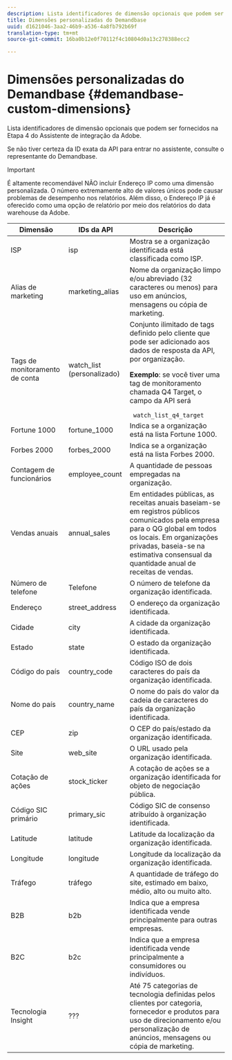 ```yaml
---
description: Lista identificadores de dimensão opcionais que podem ser fornecidos na Etapa 4 do Assistente de integração da Adobe.
title: Dimensões personalizadas do Demandbase
uuid: d1621046-3aa2-46b9-a536-4a8fb792b69f
translation-type: tm+mt
source-git-commit: 16ba0b12e0f70112f4c10804d0a13c278388ecc2

---
```



# Dimensões personalizadas do Demandbase {#demandbase-custom-dimensions}

Lista identificadores de dimensão opcionais que podem ser fornecidos na Etapa 4 do Assistente de integração da Adobe.

Se não tiver certeza da ID exata da API para entrar no assistente, consulte o representante do Demandbase.

>[!IMPORTANT]
>
>É altamente recomendável NÃO incluir Endereço IP como uma dimensão personalizada. O número extremamente alto de valores únicos pode causar problemas de desempenho nos relatórios. Além disso, o Endereço IP já é oferecido como uma opção de relatório por meio dos relatórios do data warehouse da Adobe.

<table id="table_3B44A18BE5FE45BC83389F89B48D9B97"> 
 <thead> 
  <tr> 
   <th colname="col1" class="entry"> Dimensão </th> 
   <th colname="col2" class="entry"> IDs da API </th> 
   <th colname="col3" class="entry"> Descrição </th> 
  </tr>
 </thead>
 <tbody> 
  <tr> 
   <td colname="col1"> ISP </td> 
   <td colname="col2"> isp </td> 
   <td colname="col3"> Mostra se a organização identificada está classificada como ISP. </td> 
  </tr> 
  <tr> 
   <td colname="col1"> Alias de marketing </td> 
   <td colname="col2"> marketing_alias </td> 
   <td colname="col3"> Nome da organização limpo e/ou abreviado (32 caracteres ou menos) para uso em anúncios, mensagens ou cópia de marketing. </td> 
  </tr> 
  <tr> 
   <td colname="col1"> Tags de monitoramento de conta </td> 
   <td colname="col2"> watch_list (personalizado) </td> 
   <td colname="col3">Conjunto ilimitado de tags definido pelo cliente que pode ser adicionado aos dados de resposta da API, por organização. <p><b>Exemplo</b>: se você tiver uma tag de monitoramento chamada Q4 Target, o campo da API será </p> <code> watch_list_q4_target</code> </td> 
  </tr> 
  <tr> 
   <td colname="col1"> Fortune 1000 </td> 
   <td colname="col2"> fortune_1000 </td> 
   <td colname="col3"> Indica se a organização está na lista Fortune 1000. </td> 
  </tr> 
  <tr> 
   <td colname="col1"> Forbes 2000 </td> 
   <td colname="col2"> forbes_2000 </td> 
   <td colname="col3"> Indica se a organização está na lista Forbes 2000. </td> 
  </tr> 
  <tr> 
   <td colname="col1"> Contagem de funcionários </td> 
   <td colname="col2"> employee_count </td> 
   <td colname="col3"> A quantidade de pessoas empregadas na organização. </td> 
  </tr> 
  <tr> 
   <td colname="col1"> Vendas anuais </td> 
   <td colname="col2"> annual_sales </td> 
   <td colname="col3"> Em entidades públicas, as receitas anuais baseiam-se em registros públicos comunicados pela empresa para o QG global em todos os locais. Em organizações privadas, baseia-se na estimativa consensual da quantidade anual de receitas de vendas. </td> 
  </tr> 
  <tr> 
   <td colname="col1"> Número de telefone </td> 
   <td colname="col2"> Telefone </td> 
   <td colname="col3"> O número de telefone da organização identificada. </td> 
  </tr> 
  <tr> 
   <td colname="col1"> Endereço </td> 
   <td colname="col2"> street_address </td> 
   <td colname="col3"> O endereço da organização identificada. </td> 
  </tr> 
  <tr> 
   <td colname="col1"> Cidade </td> 
   <td colname="col2"> city </td> 
   <td colname="col3"> A cidade da organização identificada. </td> 
  </tr> 
  <tr> 
   <td colname="col1"> Estado </td> 
   <td colname="col2"> state </td> 
   <td colname="col3"> O estado da organização identificada. </td> 
  </tr> 
  <tr> 
   <td colname="col1"> Código do país </td> 
   <td colname="col2"> country_code </td> 
   <td colname="col3"> Código ISO de dois caracteres do país da organização identificada. </td> 
  </tr> 
  <tr> 
   <td colname="col1"> Nome do país </td> 
   <td colname="col2"> country_name </td> 
   <td colname="col3"> O nome do país do valor da cadeia de caracteres do país da organização identificada. </td> 
  </tr> 
  <tr> 
   <td colname="col1"> CEP </td> 
   <td colname="col2"> zip </td> 
   <td colname="col3"> O CEP do país/estado da organização identificada. </td> 
  </tr> 
  <tr> 
   <td colname="col1"> Site </td> 
   <td colname="col2"> web_site </td> 
   <td colname="col3"> O URL usado pela organização identificada. </td> 
  </tr> 
  <tr> 
   <td colname="col1"> Cotação de ações </td> 
   <td colname="col2"> stock_ticker </td> 
   <td colname="col3"> A cotação de ações se a organização identificada for objeto de negociação pública. </td> 
  </tr> 
  <tr> 
   <td colname="col1"> Código SIC primário </td> 
   <td colname="col2"> primary_sic </td> 
   <td colname="col3"> Código SIC de consenso atribuído à organização identificada. </td> 
  </tr> 
  <tr> 
   <td colname="col1"> Latitude </td> 
   <td colname="col2"> latitude </td> 
   <td colname="col3"> Latitude da localização da organização identificada. </td> 
  </tr> 
  <tr> 
   <td colname="col1"> Longitude </td> 
   <td colname="col2"> longitude </td> 
   <td colname="col3"> Longitude da localização da organização identificada. </td> 
  </tr> 
  <tr> 
   <td colname="col1"> Tráfego </td> 
   <td colname="col2"> tráfego </td> 
   <td colname="col3"> A quantidade de tráfego do site, estimado em baixo, médio, alto ou muito alto. </td> 
  </tr> 
  <tr> 
   <td colname="col1"> B2B </td> 
   <td colname="col2"> b2b </td> 
   <td colname="col3"> Indica que a empresa identificada vende principalmente para outras empresas. </td> 
  </tr> 
  <tr> 
   <td colname="col1"> B2C </td> 
   <td colname="col2"> b2c </td> 
   <td colname="col3"> Indica que a empresa identificada vende principalmente a consumidores ou indivíduos. </td> 
  </tr> 
  <tr> 
   <td colname="col1"> Tecnologia Insight </td> 
   <td colname="col2"> ??? </td> 
   <td colname="col3"> Até 75 categorias de tecnologia definidas pelos clientes por categoria, fornecedor e produtos para uso de direcionamento e/ou personalização de anúncios, mensagens ou cópia de marketing. </td> 
  </tr> 
 </tbody> 
</table>

